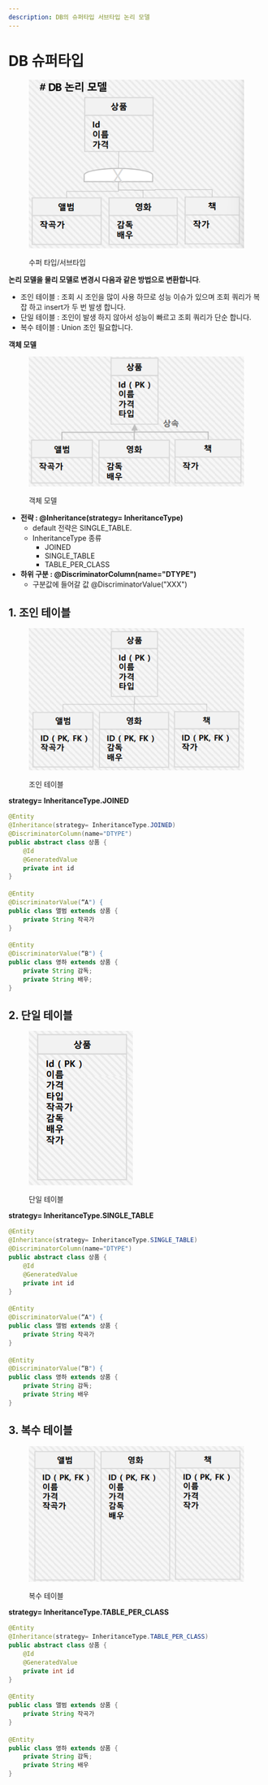 ```yaml
---
description: DB의 슈퍼타입 서브타입 논리 모델
---
```


# DB 슈퍼타입

<figure><img src="../../.gitbook/assets/image (83).png" alt=""><figcaption><p>수퍼 타입/서브타입</p></figcaption></figure>

**논리 모델을 물리 모델로 변경시 다음과 같은 방법으로 변환합니다**.

* 조인 테이블 : 조회 시 조인을 많이 사용 하므로 성능 이슈가 있으며 조회 쿼리가 복잡 하고 insert가 두 번 발생 합니다.
* 단일 테이블 : 조인이 발생 하지 않아서 성능이 빠르고 조회 쿼리가 단순 합니다.
* 복수 테이블 : Union 조인 필요합니다.

**객체 모델**

<figure><img src="../../.gitbook/assets/image (85).png" alt=""><figcaption><p>객체 모델</p></figcaption></figure>

* **전략 : @Inheritance(strategy= InheritanceType)**
  * default 전략은 SINGLE\_TABLE.
  * InheritanceType 종류&#x20;
    * JOINED&#x20;
    * SINGLE\_TABLE&#x20;
    * &#x20;TABLE\_PER\_CLASS
* **하위 구분 : @DiscriminatorColumn(name="DTYPE")**
  * 구분값에 들어갈 값 @DiscriminatorValue("XXX")

## 1. 조인 테이블

<figure><img src="../../.gitbook/assets/image (84).png" alt=""><figcaption><p> 조인 테이블</p></figcaption></figure>

**strategy= InheritanceType.JOINED**

```java
@Entity
@Inheritance(strategy= InheritanceType.JOINED)
@DiscriminatorColumn(name="DTYPE")
public abstract class 상품 {
    @Id
    @GeneratedValue
    private int id
}

@Entity
@DiscriminatorValue(“A") {
public class 앨범 extends 상품 {
    private String 작곡가
}

@Entity
@DiscriminatorValue(“B") {
public class 영하 extends 상품 {
    private String 감독;
    private String 배우;
}
```

## 2. 단일 테이블

<figure><img src="../../.gitbook/assets/image (86).png" alt=""><figcaption><p>단일 테이블</p></figcaption></figure>

**strategy= InheritanceType.SINGLE\_TABLE**

```java
@Entity
@Inheritance(strategy= InheritanceType.SINGLE_TABLE)
@DiscriminatorColumn(name="DTYPE")
public abstract class 상품 {
    @Id
    @GeneratedValue
    private int id
}

@Entity
@DiscriminatorValue(“A") {
public class 앨범 extends 상품 {
    private String 작곡가
}

@Entity
@DiscriminatorValue(“B") {
public class 영하 extends 상품 {
    private String 감독;
    private String 배우
}
```

## 3. 복수 테이블

<figure><img src="../../.gitbook/assets/image (87).png" alt=""><figcaption><p>복수 테이블</p></figcaption></figure>

**strategy= InheritanceType.TABLE\_PER\_CLASS**

```java
@Entity
@Inheritance(strategy= InheritanceType.TABLE_PER_CLASS)
public abstract class 상품 {
    @Id
    @GeneratedValue
    private int id
}

@Entity
public class 앨범 extends 상품 {
    private String 작곡가
}

@Entity
public class 영하 extends 상품 {
    private String 감독;
    private String 배우
}
```
